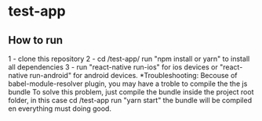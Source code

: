 # test-app
## How to run
1 - clone this repository
2 - cd /test-app/ run "npm install or yarn" to install all dependencies
3 - run "react-native run-ios" for ios devices or "react-native run-android" for android devices.
*Troubleshooting:
Becouse of babel-module-resolver plugin, you may have a troble to compile the the js bundle
To solve this problem, just compile the bundle inside the project root folder, in this case cd /test-app run "yarn start"
the bundle will be compiled en everything must doing good.
